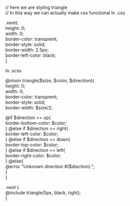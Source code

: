 // here we are styling triangle </br>
// In this way we can actually make css functional
In .css </br>

.next{ </br>
height: 0; </br>
width: 0; </br>
border-color: transprent; </br>
border-style: solid; </br>
border-width: 2.5px; </br>
border-left-color: black; </br>
} </br>

In .scss </br>

@mixin triangle($size, $color, $direction){ </br>
height: 0; </br>
width: 0; </br>
border-color: transprent; </br>
border-style: solid; </br>
border-width: $size/2; </br>

@if $direction == up{ </br>
    border-bottom-color: $color; </br>
} @else if $direction == right{ </br>
    border-left-color: $color; </br>
} @else if $direction == down{ </br>
    border-top-color: $color; </br>
} @else if $direction == left{ </br>
    border-right-color: $color; </br>
} @else{ </br>
    @error "Unknown direction #($diection)."; </br>
} </br>
} </br>

.next { </br>
@include triangle(5px, black, right); </br>
} </br>
